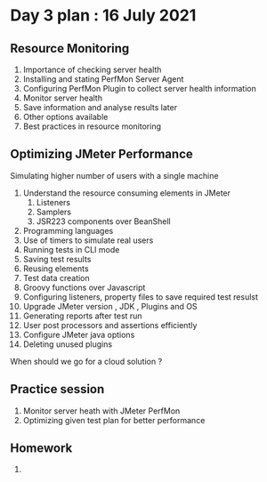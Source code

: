 # Day 3  plan : 16 July 2021

## Resource Monitoring

1. Importance of checking server health
2. Installing and stating PerfMon Server Agent
3. Configuring PerfMon Plugin to collect server health information
4. Monitor server health
5. Save information and analyse results later
6. Other options available
7. Best practices in resource monitoring

## Optimizing JMeter Performance
Simulating higher number of users with a single machine

1. Understand the resource consuming elements in JMeter
    1. Listeners
    2. Samplers
    3. JSR223 components over BeanShell
2. Programming languages
3. Use of timers to simulate real users 
4. Running tests in CLI mode 
5. Saving test results 
6. Reusing elements 
7. Test data creation 
8. Groovy functions over Javascript 
9. Configuring listeners, property files to save required test resulst 
10. Upgrade JMeter version , JDK , Plugins and OS
11. Generating reports after test run 
12. User post processors and assertions efficiently 
13. Configure JMeter java options 
14. Deleting unused plugins 

When should we go for a cloud solution ?

## Practice session 
1. Monitor server heath with JMeter PerfMon 
2. Optimizing given test plan for better performance 

## Homework 
1. 

